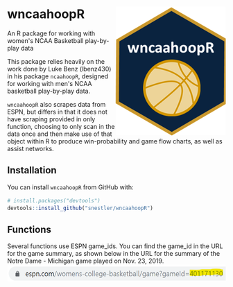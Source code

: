 # wncaahoopR <img src="figures/wncaahoopR_hexsticker.png" align="right" />
An R package for working with women's NCAA Basketball play-by-play data

This package relies heavily on the work done by Luke Benz (lbenz430) in his package
`ncaahoopR`, designed for working with men's NCAA basketball play-by-play data.

`wncaahoopR` also scrapes data from ESPN, but differs in that it does not have scraping provided in only function, choosing to only scan in the data once and then
make use of that object within R to produce win-probability and game flow charts,
as well as assist networks.

## Installation
You can install `wncaahoopR` from GitHub with:

``` r
# install.packages("devtools")
devtools::install_github("snestler/wncaahoopR")
```

## Functions
Several functions use ESPN game_ids. You can find the game_id in the URL for the game summary, as shown below in the URL for the summary of the Notre Dame - Michigan game played on Nov. 23, 2019.
![game_id](figures/espn.png)



